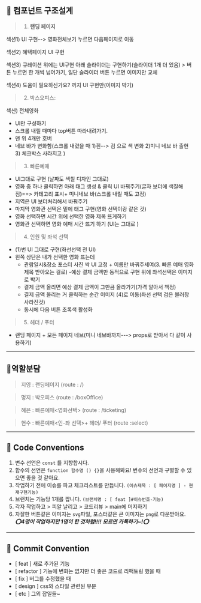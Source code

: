 ## 📡 컴포넌트 구조설계

> 1. **랜딩 페이지**

섹션1) UI 구현--> 영화전체보기 누르면 다음페이지로 이동

섹션2) 혜택페이지 UI 구현

섹션3) 큐레이션 위에는 UI구현 아래 슬라이더는 구현하기(슬라이더 1개 더 있음) > 버튼 누르면
한 개씩 넘어가기, 일단 슬라이더 버튼 누르면 이미지만 교체

섹션4) 도움이 필요하신가요? 까지 UI 구현만(이미지 박기)

> 2. 박스오피스:

섹션) 전체영화

- UI만 구성하기
- 스크롤 내릴 때마다 top버튼 따라내려가기.
- 맨 위 4개만 호버
- 네브 바가 변화함(스크롤 내렸을 때 1)흰--> 검 으로 색 변화 2)미니 네브 바 출현 3) 체크박스 사라지고 )

> 3. 빠른예매

- UI그대로 구현 (날짜도 색칠 디자인 그대로)
- 영화 중 하나 클릭하면 아래 태그 생성 & 클릭 UI 바꿔주기(글자 보더에 색칠해짐)==> 카테고리 표시+ 미니네브 바(스크롤 내릴 때도 고정)
- 지역은 UI 보더처리해서 바꿔주기
- 마지막 영화관 선택은 밑에 태그 구현(영화 선택이랑 같은 것)
- 영화 선택하면 시간 위에 선택한 영화 제목 뜨게하기
- 영화관 선택하면 영화 예매 시간 뜨기 하기 (UI는 그대로 )

> 4. 인원 및 좌석 선택

- (1)번 UI 그대로 구현(좌선선택 전 UI)
- 왼쪽 상단은 내가 선택한 영화 뜨는데
  - 관람일시&장소 포스터 사진 싹 UI 고정 + 이름만 바꿔주세여(3. 빠른 예매 영화제목 받아오는 걸로) -예상 결제 금액만 동적으로 구현 위에 좌석선택은 이미지로 박기
  - 결제 금액 올리면 예상 결제 금액이 그만큼 올라가기(가격 알아서 책정)
  - 결제 금액 올리는 거 클릭하는 순간 이미지 (4)로 이동(좌선 선택 검은 블러창 사라진것)
  - 동시에 다음 버튼 초록색 활성화

> 5. 헤더 / 푸터

- 랜딩 페이지 + 모든 페이지 네브(미니 네브바까지---> props로 받아서 다 같이 사용하기)

---

## 🌟역할분담

> 지영 : 랜딩페이지 (route : /)

> 명지 : 박오피스 (route : /boxOffice)

> 혜은 : 빠른예매<영화선택> (route : /ticketing)

> 현수 : 빠른예매<인-좌 선택>+ 헤더/ 푸터 (route :select)

---

## 📡 Code Conventions

1. 변수 선언은 `const` 를 지향합시다.
2. 함수의 선언은 `function 함수명 () {}`을 사용해봐요! 변수의 선언과 구별할 수 있으면 좋을 것 같아요.
3. 작업하기 전에 이슈를 파고 체크리스트를 만듭니다. `(이슈제목 : [ 페이지명 ] - 현재구현기능)`
4. 브랜치는 기능당 1개를 팝니다. `(브랜치명 : [ feat ]#이슈번호-기능)`
5. 각자 작업하고 > 피알 날리고 > 코드리뷰 > main에 머지하기
6. 자잘한 버튼같은 이미지는 `svg`파일, 포스터같은 큰 이미지는 `png`로 다운받아요. <br/>
   **_⭕️4명이 작업하지만 1명이 한 것처럼!!!! 모르면 카톡하기~!⭕️_**

---

## 📡 Commit Convention

- [ feat ] 새로 추가된 기능
- [ refactor ] 기능에 변화는 없지만 더 좋은 코드로 리팩토링 했을 때
- [ fix ] 버그를 수정했을 때
- [ design ] css와 스타일 관련된 부분
- [ etc ] 그외 잡일들~
